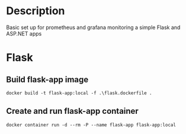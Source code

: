 # Description
Basic set up for prometheus and grafana monitoring a simple Flask and ASP.NET apps

# Flask
## Build flask-app image
    docker build -t flask-app:local -f .\flask.dockerfile .

## Create and run flask-app container
    docker container run -d --rm -P --name flask-app flask-app:local
